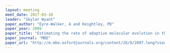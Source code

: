 ```yaml
---
layout: meeting
meet_date: 2017-03-10
leader: "Skylar Wyant"
paper_author: "Eyre-Walker, A and Keightley, PD"
paper_year: 2009
paper_title: "Estimating the rate of adaptive molecular evolution in the presence of slightly deleterious mutations and population size change"
paper_journal: "MBE"
paper_url: "http://m.mbe.oxfordjournals.org/content/26/9/2097.long?view=long&pmid=19535738"
---
```

